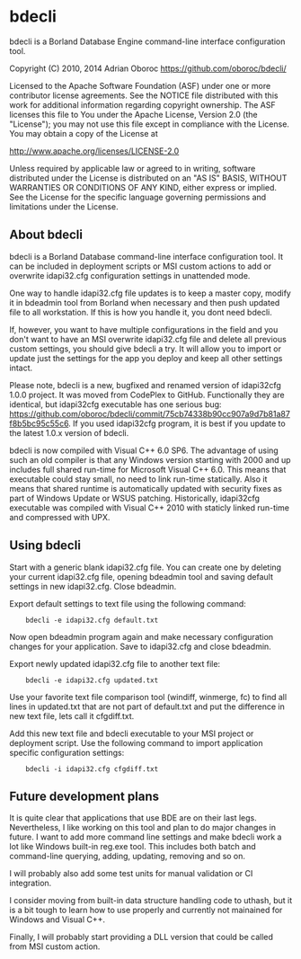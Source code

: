 bdecli
======

bdecli is a Borland Database Engine command-line interface configuration tool.

Copyright (C) 2010, 2014 Adrian Oboroc <https://github.com/oboroc/bdecli/>

Licensed to the Apache Software Foundation (ASF) under one or more
contributor license agreements.  See the NOTICE file distributed with
this work for additional information regarding copyright ownership.
The ASF licenses this file to You under the Apache License, Version 2.0
(the "License"); you may not use this file except in compliance with
the License.  You may obtain a copy of the License at

 <http://www.apache.org/licenses/LICENSE-2.0>

Unless required by applicable law or agreed to in writing, software
distributed under the License is distributed on an "AS IS" BASIS,
WITHOUT WARRANTIES OR CONDITIONS OF ANY KIND, either express or implied.
See the License for the specific language governing permissions and
limitations under the License.


About bdecli
------------

bdecli is a Borland Database command-line interface configuration tool. It can
be included in deployment scripts or MSI custom actions to add or overwrite
idapi32.cfg configuration settings in unattended mode.

One way to handle idapi32.cfg file updates is to keep a master copy,
modify it in bdeadmin tool from Borland when necessary and then push updated
file to all workstation. If this is how you handle it, you dont need bdecli.

If, however, you want to have multiple configurations in the field and you
don't want to have an MSI overwrite idapi32.cfg file and delete all previous
custom settings, you should give bdecli a try. It will allow you to import or
update just the settings for the app you deploy and keep all other settings
intact.

Please note, bdecli is a new, bugfixed and renamed version of idapi32cfg 1.0.0
project. It was moved from CodePlex to GitHub. Functionally they are identical,
but idapi32cfg executable has one serious bug:
<https://github.com/oboroc/bdecli/commit/75cb74338b90cc907a9d7b81a87f8b5bc95c55c6>.
If you used idapi32cfg program, it is best if you update to the latest 1.0.x
version of bdecli.

bdecli is now compiled with Visual C++ 6.0 SP6. The advantage of using such an
old compiler is that any Windows version starting with 2000 and up includes
full shared run-time for Microsoft Visual C++ 6.0. This means that executable
could stay small, no need to link run-time statically. Also it means that
shared runtime is automatically updated with security fixes as part of Windows
Update or WSUS patching. Historically, idapi32cfg executable was compiled with
Visual C++ 2010 with staticly linked run-time and compressed with UPX.


Using bdecli
------------

Start with a generic blank idapi32.cfg file. You can create one by deleting
your current idapi32.cfg file, opening bdeadmin tool and saving default
settings in new idapi32.cfg. Close bdeadmin.

Export default settings to text file using the following command:

		bdecli -e idapi32.cfg default.txt

Now open bdeadmin program again and make necessary configuration changes for
your application. Save to idapi32.cfg and close bdeadmin.

Export newly updated idapi32.cfg file to another text file:

		bdecli -e idapi32.cfg updated.txt

Use your favorite text file comparison tool (windiff, winmerge, fc) to find all
lines in updated.txt that are not part of default.txt and put the difference in
new text file, lets call it cfgdiff.txt.

Add this new text file and bdecli executable to your MSI project or deployment
script. Use the following command to import application specific configuration
settings:

		bdecli -i idapi32.cfg cfgdiff.txt


Future development plans
------------------------

It is quite clear that applications that use BDE are on their last legs.
Nevertheless, I like working on this tool and plan to do major changes in future.
I want to add more command line settings and make bdecli work a lot like Windows
built-in reg.exe tool. This includes both batch and command-line querying,
adding, updating, removing and so on.

I will probably also add some test units for manual validation or CI integration.

I consider moving from built-in data structure handling code to uthash, but it is
a bit tough to learn how to use properly and currently not mainained for Windows
and Visual C++.

Finally, I will probably start providing a DLL version that could be called from
MSI custom action.
